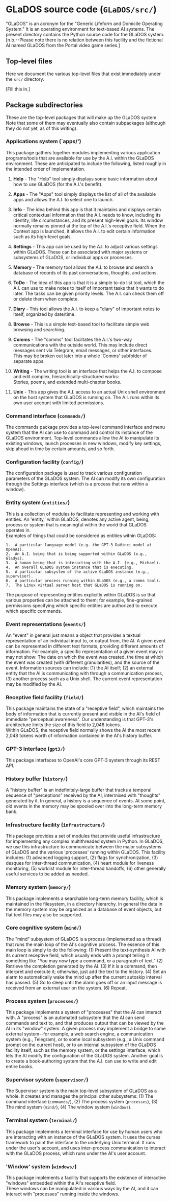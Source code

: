 # GLaDOS source code (`GLaDOS/src/`)

"GLaDOS" is an acronym for the "Generic Lifeform and Domicile Operating System." 
It is an operating environment for text-based AI systems.  The present directory 
contains the Python source code for the GLaDOS system.  [n.b.--Please note there 
is no relation between this facility and the fictional AI named GLaDOS from the 
Portal video game series.]

## Top-level files

Here we document the various top-level files that exist immediately under 
the `src/` directory.

[Fill this in.]

## Package subdirectories

These are the top-level packages that will make up the GLaDOS system.  Note 
that some of them may eventually also contain subpackages (although they do
not yet, as of this writing).

### Applications system (`apps/')

This package gathers together modules implementing various application
programs/tools that are available for use by the A.I. within the GLaDOS 
environment.  These are anticipated to include the following, listed 
roughly in the intended order of implementation.

1. **Help** - The "Help" tool simply displays some basic information
	about how to use GLaDOS (for the A.I.'s benefit).
	
2. **Apps** - The "Apps" tool simply displays the list of all of the 
	available apps and allows the A.I. to select one to launch.

3. **Info** - The idea behind this app is that it maintains and 
	displays certain critical contextual information that the A.I. 
	needs to know, including its identity, life circumstances, and
	its present high-level goals.  Its window normally remains pinned 
	at the top of the A.I.'s receptive field.  When the Context app
	is launched, it allows the A.I. to edit certain information such
	as its high-level goals.
	
4. **Settings** - This app can be used by the A.I. to adjust various
	settings within GLaDOS.  These can be associated with major systems
	or subsystems of GLaDOS, or individual apps or processes.
	
5. **Memory** - The memory tool allows the A.I. to browse and search
	a database of records of its past conversations, thoughts, and
	actions.
	
6. **ToDo** - The idea of this app is that it is a simple to-do list 
	tool, which the A.I. can use to make notes to itself of important
	tasks that it wants to do later.  The tasks can be given priority 
	levels.  The A.I. can check them off or delete them when complete.
	
7. **Diary** - This tool allows the A.I. to keep a "diary" of important
	notes to itself, organized by date/time.
	
8. **Browse** - This is a simple text-based tool to facilitate simple web
	browsing and searching.
	
9. **Comms** - The "comms" tool faciltates the A.I.'s two-way 
	communications with the outside world.  This may include direct 
	messages sent via Telegram, email messages, or other interfaces.  
	This may be broken out later into a whole 'Comms' subfolder of 
	separate apps.
	
10. **Writing** - The writing tool is an interface that helps the A.I.
	to compose and edit complex, hierarchically-structured works:  
	Stories, poems, and extended multi-chapter books.
	
11. **Unix** - This app gives the A.I. access to an actual Unix shell
	environment on the host system that GLaDOS is running on.  The A.I.
	runs within its own user account with limited permissions.


### Command interface (`commands/`)

The commands package provides a top-level command interface and menu system
that the AI can use to command and control its instance of the GLaDOS 
environment.  Top-level commands allow the AI to manipulate its existing 
windows, launch processes in new windows, modify key settings, skip ahead
in time by certain amounts, and so forth.

### Configuration facility (`config/`)

The configuration package is used to track various configuration parameters 
of the GLaDOS system.  The AI can modify its own configuration through the 
Settings interface (which is a process that runs within a window).

### Entity system (`entities/`)

This is a collection of modules to facilitate representing and working with 
entities.  An 'entity,' within GLaDOS, denotes any active agent, being, 
process or system that is meaningful within the world that GLaDOS operates in.  
Examples of things that could be considered as entities within GLaDOS:

	1.  A particular language model (e.g. the GPT-3 DaVinci model at OpenAI).
	2.  An A.I. being that is being supported within GLaDOS (e.g., Gladys).
	3.  A human being that is interacting with the A.I. (e.g., Michael).
	4.  An overall GLaDOS system instance that is executing.
	5.  A particular subsystem of the active GLaDOS instance (e.g., supervisor).
	6.  A particular process running within GLaDOS (e.g., a comms tool).
	7.  The Linux virtual server host that GLaDOS is running on.

The purpose of representing entities explicitly within GLaDOS is so that 
various properties can be attached to them; for example, fine-grained 
permissions specifying which specific entities are authorized to execute 
which specific commands.

### Event representations (`events/`)

An "event" in general just means a object that provides a textual 
representation of an individual input to, or output from, the AI.  A given 
event can be represented in different text formats, providing different 
amounts of information.  For example, a specific representation of a given 
event may or may not show:  The date on which the event was created, the 
time at which the event was created (with different granularities), and 
the source of the event.  Information sources can include: (1) the AI 
itself; (2) an external entity that the AI is communicating with through a 
communication process, (3) another process such as a Unix shell.  The 
current event representation may be modified by the AI.

### Receptive field facility (`field/`)

This package maintains the state of a "receptive field", which maintains
the body of information that is currently present and visible in the AI's 
field of immediate "perceptual awareness".  Our understanding is that 
GPT-3's architecture limits the size of this field to 2,048 tokens.  
Within GLaDOS, the receptive field normally shows the AI the most recent
2,048 tokens worth of information contained in the AI's history buffer.

### GPT-3 Interface (`gpt3/`)

This package interfaces to OpenAI's core GPT-3 system through its REST API.

### History buffer (`history/`)

A "history buffer" is an indefinitely-large buffer that tracks a temporal
sequence of "perceptions" received by the AI, intermixed with "thoughts" 
generated by it.  In general, a history is a sequence of events.  At some
point, old events in the memory may be spooled over into the long-term 
memory bank.

### Infrastructure facility (`infrastructure/`)

This package provides a set of modules that provide useful infrastructure
for implementing any complex multithreaded system in Python.  In GLaDOS,
we use this infrastructure to communicate between the major subsystems of
GLaDOS and the various 'processes' running within GLaDOS.  This facility
includes: (1) advanced logging support, (2) flags for synchronization, 
(3) desques for inter-thread communication, (4) heart module for liveness
monitoring, (5) worklist module for inter-thread handoffs, (6) other 
generally useful services to be added as needed.

### Memory system (`memory/`)

This package implements a searchable long-term memory facility, which is 
maintained in the filesystem, in a directory hierarchy.  In general the 
data in the memory system may be organized as a database of event objects,
but flat text files may also be supported.

### Core cognitive system (`mind/`)

The "mind" subsystem of GLaDOS is a process (implemented as a thread) that
runs the main loop of the AI's cognitive process.  The essence of this main
loop is simply to do the following: (1) Present the text-synthesis AI with 
its current receptive field, which usually ends with a prompt telling it 
something like "You may now type a command, or a paragraph of text." (2)
Retrieve the completion generated by the AI. (3) If it is a command, then
interpret and execute it; otherwise, just add the text to the history. (4)
Set an alarm to automatically wake the mind up after the current autoskip 
interval has passed. (5) Go to sleep until the alarm goes off or an input
message is received from an external user on the system. (6) Repeat.

### Process system (`processes/`)

This package implements a system of "processes" that the AI can interact
with.  A "process" is an automated subsystem that the AI can send commands
and text to, and that produces output that can be viewed by the AI in its
"window" system.  A given process may implement a bridge to some external
system--for example, a web search engine, a communication system (e.g.,
Telegram), or to some local subsystem (e.g., a Unix command prompt on
the current host), or to an internal subsystem of the GLaDOS facility 
itself, such as the memory system, or the settings interface, which lets
the AI modify the configuration of the GLaDOS system.  Another goal is to
create a book-authoring system that the A.I. can use to write and edit
entire books.

### Supervisor system (`supervisor/`)

The Supervisor system is the main top-level subsystem of GLaDOS as a whole.
It creates and manages the principal other subsystems: (1) The command 
interface (`commands/`), (2) The process system (`processes`), (3) The
mind system (`mind/`), (4) The window system (`windows`).

### Terminal system (`terminal/`)

This package implements a terminal interface for use by human users who
are interacting with an instance of the GLaDOS system.  It uses the 
curses framework to paint the interface to the underlying Unix terminal.
It runs under the user's account, and uses inter-process communication to
interact with the GLaDOS process, which runs under the AI's user account.

### 'Window' system (`windows/`)

This package implements a facility that supports the existence of 
interactive "windows" embedded within the AI's receptive field.  
These windows can be manipulated in various ways by the AI, and it
can interact with "processes" running inside the windows.
